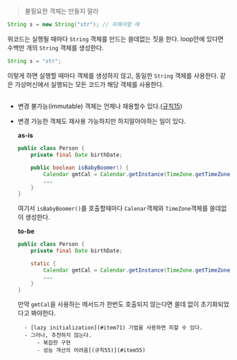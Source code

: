 > 불필요한 객체는 만들지 말라

```java
String s = new String("str"); // 피해야할 예
```

위코드는 실행될 때마다 `String` 객체를 만드는 쓸데없는 짓을 한다. loop안에 있다면 수백만 개의 `String` 객체를 생성한다.

```java
String s = "str";
```

이렇게 하면 실행할 때마다 객체를 생성하지 않고, 동일한 `String` 객체를 사용한다. 같은 가상머신에서 실행되는 모든 코드가 해당 객체를 사용한다.

## 

- 변경 불가능(immutable) 객체는 언제나 재용할수 있다.([규칙15](#item15))
- 변경 가능한 객체도 재사용 가능하지만 하지말아야하는 일이 있다.
	
	**as-is**

	```java
	public class Person {
		private final Date birthDate;

		public boolean isBabyBoomer() {
			Calendar gmtCal = Calendar.getInstance(TimeZone.getTimeZone("GMT"));
			...
		}
	}
	```

	여기서 `isBabyBoomer()`를 호출할때마다 `Calenar`객체와 `TimeZone`객체를 쓸데없이 생성한다.

	**to-be**

	```java
	public class Person {
		private final Date birthDate;

		static {
			Calendar gmtCal = Calendar.getInstance(TimeZone.getTimeZone("GMT"));
			...
		}
	}
	```

	만약 `gmtCal`을 사용하는 메서드가 한번도 호출되지 않는다면 쓸데 없이 초기화되었다고 봐야한다. 

		- [lazy initialization](#item71) 기법을 사용하면 피할 수 있다.
		- 그러나, 추천하지 않는다.
			- 복잡한 구현
			- 성능 개선의 어려움[(규칙55)](#item55)

